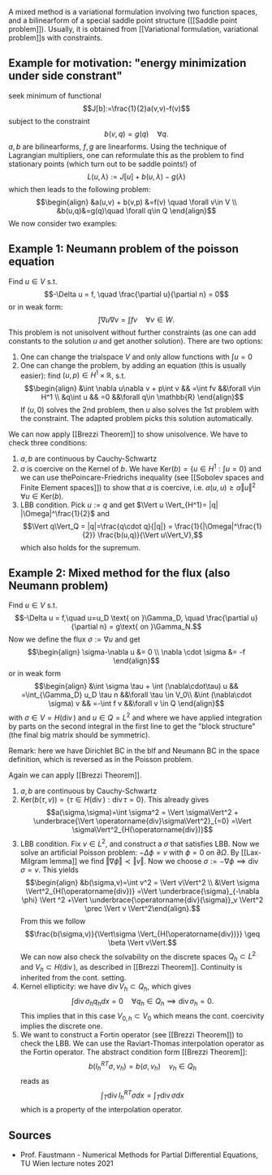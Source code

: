A mixed method is a variational formulation involving two function spaces, and a bilinearform of a special saddle point structure ([[Saddle point problem]]). Usually, it is obtained from [[Variational formulation, variational problem]]s with constraints.


## Example for motivation: "energy minimization under side constrant"
seek minimum of functional $$J[b]:=\frac{1}{2}a(v,v)-f(v)$$ subject to the constraint $$b(v,q)=g(q)\quad \forall q.$$ $a,b$ are bilinearforms, $f,g$ are linearforms. Using the technique of Lagrangian multipliers, one can reformulate this as the problem to find stationary points (which turn out to be saddle points!) of $$L(u,\lambda):=J[u]+b(u,\lambda)-g(\lambda)$$which then leads to the following problem: $$\begin{align}
&a(u,v) + b(v,p) &=f(v) \quad \forall v\in V \\
&b(u,q)&=g(q)\quad \forall q\in Q
\end{align}$$
We now consider two examples:


## Example 1: Neumann problem of the poisson equation
Find $u\in V$ s.t. $$-\Delta u = f, \quad \frac{\partial u}{\partial n} = 0$$ or in weak form: $$\int \nabla u\nabla v = \int fv \quad \forall v\in W.$$ This problem is not unisolvent without further constraints (as one can add constants to the solution $u$ and get another solution). There are two options:
1. One can change the trialspace $V$ and only allow functions with $\int u=0$
2. One can change the problem, by adding an equation (this is usually easier): find $(u,p)\in H^1\times \mathbb{R}$, s.t. $$\begin{align}
&\int \nabla u\nabla v + p\int v && =\int fv  &&\forall v\in H^1 \\
&q\int u && =0  &&\forall q\in \mathbb{R}
\end{align}$$
If $(u,0)$ solves the 2nd problem, then $u$ also solves the 1st problem with the constraint. The adapted problem picks this solution automatically.

We can now apply [[Brezzi Theorem]] to show unisolvence. We have to check three conditions:
1. $a,b$ are continuous by Cauchy-Schwartz
2. $a$ is coercive on the Kernel of $b$. We have $\text{Ker}(b)=\{u\in H^1 : \int u=0\}$ and we can use thePoincare-Friedrichs inequality (see [[Sobolev spaces and Finite Element spaces]]) to show that $a$ is coercive, i.e. $a(u,u)\geq \alpha \Vert u\Vert^2\quad \forall u\in \text{Ker}(b)$.
3. LBB condition. Pick $u:=q$ and get $\Vert u \Vert_{H^1}= |q| |\Omega|^\frac{1}{2}$ and $$\Vert q\Vert_Q = |q|=\frac{q\cdot q}{|q|} = \frac{1}{|\Omega|^\frac{1}{2}} \frac{b(u,q)}{\Vert u\Vert_V},$$ which also holds for the supremum.



## Example 2: Mixed method for the flux (also Neumann problem)
Find $u\in V$ s.t. $$-\Delta u = f,\quad u=u_D \text{ on }\Gamma_D, \quad \frac{\partial u}{\partial n} = g\text{ on }\Gamma_N.$$ Now we define the flux $\sigma := \nabla u$ and get $$\begin{align}
\sigma-\nabla u &= 0 \\ \nabla \cdot \sigma &= -f
\end{align}$$ or in weak form $$\begin{align}
&\int \sigma \tau + \int (\nabla\cdot\tau)  u && =\int_{\Gamma_D} u_D \tau n &&\forall \tau \in V_0\\
&\int (\nabla\cdot \sigma) v && =-\int f v  &&\forall v \in Q
\end{align}$$ with $\sigma\in V=H(\operatorname{div})$ and $u\in Q=L^2$ and where we have applied integration by parts on the second integral in the first line to get the "block structure" (the final big matrix should be symmetric).

Remark: here we have Dirichlet BC in the blf and Neumann BC in the space definition, which is reversed as in the Poisson problem.

Again we can apply [[Brezzi Theorem]].
1. $a,b$ are continuous by Cauchy-Schwartz
2. $\text{Ker}(b(\tau,v))=\{\tau \in H(\operatorname{div}) : \operatorname{div} \tau=0\}$. This already gives $$a(\sigma,\sigma)=\int \sigma^2 = \Vert \sigma\Vert^2 + \underbrace{\Vert \operatorname{div}\sigma\Vert^2}_{=0} =\Vert \sigma\Vert^2_{H(\operatorname{div})}$$ 
3. LBB condition. Fix $v \in L^2$, and construct a $\sigma$ that satisfies LBB. Now we solve an artificial Poisson problem: $-\Delta \phi = v$ with $\phi = 0$ on $\partial \Omega$. By [[Lax-Milgram lemma]] we find $\Vert \nabla \phi \Vert\prec \Vert v \Vert$.
   Now we choose $\sigma:= -\nabla \phi\implies \operatorname{div}\sigma=v$. This yields $$\begin{align} &b(\sigma,v)=\int v^2 = \Vert v\Vert^2 \\
   &\Vert \sigma \Vert^2_{H(\operatorname{div})} =\Vert \underbrace{\sigma}_{-\nabla \phi} \Vert ^2 +\Vert \underbrace{\operatorname{div}(\sigma)}_v \Vert^2 \prec \Vert v \Vert^2\end{align}.$$ From this we follow $$\frac{b(\sigma,v)}{\Vert\sigma \Vert_{H(\operatorname{div})}} \geq \beta \Vert v\Vert.$$
We can now also check the solvability on the discrete spaces $Q_h\subset L^2$ and $V_h\subset H(\operatorname{div})$, as described in [[Brezzi Theorem]]. Continuity is inherited from the cont. setting.
1. Kernel ellipticity: we have $\operatorname{div} V_h \subset Q_h$, which gives $$
\int \operatorname{div} \sigma_h q_h d x=0 \quad \forall q_h \in Q_h  \implies  \operatorname{div} \sigma_h=0 
.$$ This implies that in this case $V_{0,h}\subset V_0$ which means the cont. coercivity implies the discrete one.
2. We want to construct a Fortin operator (see [[Brezzi Theorem]]) to check the LBB. We can use the Raviart-Thomas interpolation operator as the Fortin operator. The abstract condition form [[Brezzi Theorem]]:
$$
b\left(I_h^{R T} \sigma, v_h\right)=b\left(\sigma, v_h\right) \quad v_h \in Q_h
$$ reads as
$$
\int_T \operatorname{div} I_h^{R T} \sigma d x=\int_T \operatorname{div} \sigma d x
$$ which is a property of the interpolation operator.


## Sources
- Prof. Faustmann - Numerical Methods for Partial Differential Equations, TU Wien lecture notes 2021
